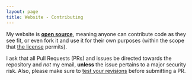 ```yaml
---
layout: page
title: Website - Contributing
---
```


My website is [**open source**](https://github.com/sladewatkins/website), meaning anyone can contribute code as they see fit, or even fork it and use it for their own purposes (within the scope that [the license](https://github.com/sladewatkins/website/blob/master/LICENSE) permits).

I ask that all Pull Requests (PRs) and issues be directed towards the repository and *not* my email, **unless** the issue pertains to a major security risk. Also, please make sure to [test your revisions](/docs/website/revision-testing) before submitting a PR.